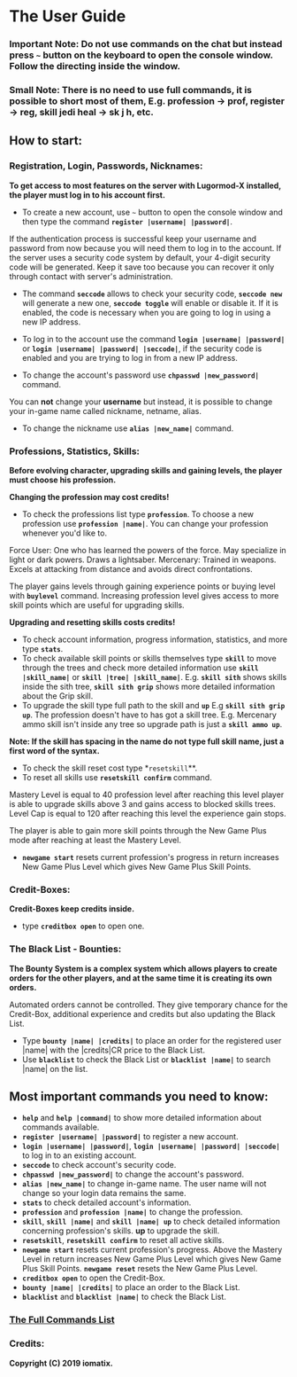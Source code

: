 # The User Guide

### Important Note: Do not use commands on the chat but instead press `~` button on the keyboard to open the console window. Follow the directing inside the window.
### Small Note: There is no need to use full commands, it is possible to short most of them, E.g. profession -> prof, register -> reg, skill jedi heal -> sk j h, etc.

## How to start:

### Registration, Login, Passwords, Nicknames:
**To get access to most features on the server with Lugormod-X installed, the player must log in to his account first.**

- To create a new account, use `~` button to open the console window and then type the command **`register |username| |password|`**.

If the authentication process is successful keep your username and password from now because you will need them to log in to the account.
If the server uses a security code system by default, your 4-digit security code will be generated. Keep it save too because you can recover it only through contact with server's administration.
- The command **`seccode`** allows to check your security code, **`seccode new`** will generate a new one, **`seccode toggle`** will enable or disable it. If it is enabled, the code is necessary when you are going to log in using a new IP address.

- To log in to the account use the command **`login |username| |password|`** or **`login |username| |password| |seccode|`**, if the security code is enabled and you are trying to log in from a new IP address.

- To change the account's password use **`chpasswd |new_password|`** command.

You can **not** change your **username** but instead, it is possible to change your in-game name called nickname, netname, alias.
- To change the nickname use **`alias |new_name|`** command.

### Professions, Statistics, Skills:
**Before evolving character, upgrading skills and gaining levels, the player must choose his profession.**

**Changing the profession may cost credits!**

- To check the professions list type **`profession`**.  To choose a new profession use **`profession |name|`**. You can change your profession whenever you'd like to.

Force User: One who has learned the powers of the force. May specialize in light or dark powers. Draws a lightsaber. 
Mercenary: Trained in weapons. Excels at attacking from distance and avoids direct confrontations.

The player gains levels through gaining experience points or buying level with **`buylevel`** command.
Increasing profession level gives access to more skill points which are useful for upgrading skills.

**Upgrading and resetting skills costs credits!**

- To check account information, progress information, statistics, and more type **`stats`**.
- To check available skill points or skills themselves type **`skill`** to move through the trees and check more detailed information use **`skill |skill_name|`** or **`skill |tree| |skill_name|`**.
E.g. **`skill sith`** shows skills inside the sith tree, **`skill sith grip`** shows more detailed information about the Grip skill.
- To upgrade the skill type full path to the skill and **`up`** E.g **`skill sith grip up`**. 
The profession doesn't have to has got a skill tree. E.g. Mercenary ammo skill isn't inside any tree so upgrade path is just a **`skill ammo up`**.

**Note: If the skill has spacing in the name do not type full skill name, just a first word of the syntax.**

- To check the skill reset cost type *`resetskill`**.
- To reset all skills use **`resetskill confirm`** command.

Mastery Level is equal to 40 profession level after reaching this level player is able to upgrade skills above 3 and gains access to blocked skills trees.
Level Cap is equal to 120 after reaching this level the experience gain stops.

The player is able to gain more skill points through the New Game Plus mode after reaching at least the Mastery Level.
- **`newgame start`** resets current profession's progress in return increases New Game Plus Level which gives New Game Plus Skill Points.

### Credit-Boxes:
**Credit-Boxes keep credits inside.**
- type **`creditbox open`** to open one.

### The Black List - Bounties:
**The Bounty System is a complex system which allows players to create orders for the other players, and at the same time it is creating its own orders.**

Automated orders cannot be controlled. They give temporary chance for the Credit-Box, additional experience and credits but also updating the Black List.

- Type **`bounty |name| |credits|`** to place an order for the registered user |name| with the |credits|CR price to the Black List.
- Use **`blacklist`** to check the Black List or **`blacklist |name|`** to search |name| on the list.

## Most important commands you need to know:
- **`help`** and **`help |command|`** to show more detailed information about commands available.
- **`register |username| |password|`** to register a new account.
- **`login |username| |password|`**, **`login |username| |password| |seccode|`** to log in to an existing account.
- **`seccode`** to check account's security code.
- **`chpasswd |new_password|`** to change the account's password.
- **`alias |new_name|`** to change in-game name. The user name will not change so your login data remains the same.
- **`stats`** to check detailed account's information.
- **`profession`** and **`profession |name|`** to change the profession.
- **`skill`**, **`skill |name|`** and **`skill |name| up`** to check detailed information concerning profession's skills. **up** to upgrade the skill.
- **`resetskill`**, **`resetskill confirm`** to reset all active skills.
- **`newgame start`** resets current profession's progress. Above the Mastery Level in return increases New Game Plus Level which gives New Game Plus Skill Points. **`newgame reset`** resets the New Game Plus Level.
- **`creditbox open`** to open the Credit-Box.
- **`bounty |name| |credits|`** to place an order to the Black List.
- **`blacklist`** and **`blacklist |name|`** to check the Black List.

### [The Full Commands List](Commands.md)

### Credits:

**Copyright (C) 2019 iomatix.**
